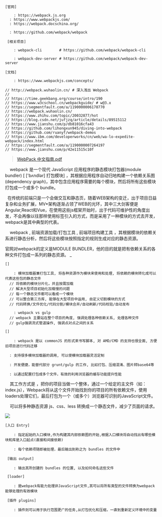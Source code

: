 ```
[官网]

	: https://webpack.js.org
  : https://www.webpackjs.com/
  : https://webpack.docschina.org/
  
  : https://github.com/webpack/webpack
 
 [相关项目]

    : webpack-cli        # https://github.com/webpack/webpack-cli

    : webpack-dev-server # https://github.com/webpack/webpack-dev-server
 
[文档]

	: https://www.webpackjs.com/concepts/

// http://webpack.wuhaolin.cn/ # 深入浅出 Webpack
//
// https://time.geekbang.org/course/intro/190
// https://www.w3cschool.cn/webpackguide/ # w@3.x
// https://segmentfault.com/a/1190000006178770
// https://webpack.wuhaolin.cn/
// https://www.zhihu.com/topic/20032877/hot
// https://blog.csdn.net/jufjzq/article/details/89515112
// https://www.jianshu.com/p/db81016cfa43
// https://github.com/lihongxun945/diving-into-webpack
// https://github.com/ruanyf/webpack-demos
// https://www.ibm.com/developerworks/cn/web/wa-lo-expedite-webpack/index.html
// https://segmentfault.com/a/1190000007264197
// https://www.jianshu.com/p/42e11515c10f
```

> [WebPack 中文指南.pdf]()

    webpack 是一个现代 JavaScript 应用程序的静态模块打包器(module bundler) [ ['bʌndlər] 打包模块] ，其根据应用程序自动归地构建一个依赖关系图 (dependency graph)，其中包含应用程序需要的每个模块，然后将所有这些模块打包成一个或多个 bundle。

  在传统的前端只是一个会做交互和静态页，随着WEB架构的变迁，出于项目日益复杂和业务扩展，MV*架构逐渐占领了WEB的光环，其中三大剑客便是 Angular,React和Vue，在使用这些js框架开始时，出于代码可维护性的角度出发，不会再像以往那样使用标签引入的方式，而是采用了一种模块的方式去开发，webpack是其中典型的代表。

    webpack , 前端资源加载/打包工具 , 前端项目构建工具 ，其根据模块的依赖关系进行静态分析，然后将这些模块按照指定的规则生成对应的静态资源。

官网对webpack的定义是MODULE BUNDLER，他的目的就是把有依赖关系的各种文件打包成一系列的静态资源。
_
```
[]

	: 模块加载器兼打包工具, 将各种资源作为模块来使用和处理, 将依赖的模块转化成可以代表这些包的静态文件
  // 将依赖的模块分片化，并且按需加载
  // 解决大型项目初始化加载慢的问题
  // 每一个静态文件都可以看成一个模块
  // 可以整合第三方库, 能够在大型项目中运用, 自定义切割模块的方式
  // 代码转换/文件优化/代码分割/模块合并/自动刷新/代码校验/自动发布

	: webpack vs gulp
  // webpack 主要站在整个项目的角度, 强调处理各种依赖关系, 处理各种文件
  // gulp强调流式管道操作, 强调点对点之间的关系

[]

	: webpack 是以 commonJS 的形式来书写脚本, 对 AMD/CMD 的支持也很全面, 方便旧项目进行代码迁移
  
  : 支持很多模块加载器的调用, 可以使模块加载器灵活定制
  
  : 开发便捷，能替代部分 grunt/gulp 的工作, 比如打包、压缩混淆、图片转base64等
  
  : 以通过配置打包成多个文件，有效的利用浏览器的缓存功能提升性能

```

    其工作方式是 ，把你的项目当做一个整体，通过一个给定的主文件（如：index.js），Webpack将从这个文件开始找到你的项目的所有依赖文件，使用loaders处理它们，最后打包为一个（或多个）浏览器可识别的JavaScript文件。

    可以将多种静态资源 js、css、less 转换成一个静态文件，减少了页面的请求。

![](http://localhost/it/front-end/1544626597868-423e2dc9-1166-4081-934f-0c323405e41d.png#align=left&display=inline&height=413&originHeight=1299&originWidth=2598&status=done&style=none&width=826)

```basic
[入口 Entry]

    : 指定起始的入口模块,作为构建其内部依赖图的开始,根据入口模块将自动找出有哪些模块和库是入口起点(直接和间接依赖)

    : 每个依赖项随即被处理，最后输出到称之为 bundles 的文件中

 [输出 output]

    : 输出其所创建的 bundles 的位置, 以及如何命名这些文件

 [loader]

    : 是webpack有能力处理非JavaScript文件,其可以将所有类型的文件转换为webpack能够处理的有效模块

 [插件 plugins]

    : 插件则可以用于执行范围更广的任务,从打包优化和压缩，一直到重新定义环境中的变量

```

